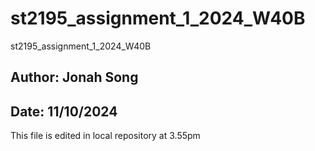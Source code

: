 # st2195_assignment_1_2024_W40B
st2195_assignment_1_2024_W40B

## Author: Jonah Song
## Date: 11/10/2024

This file is edited in local repository at 3.55pm